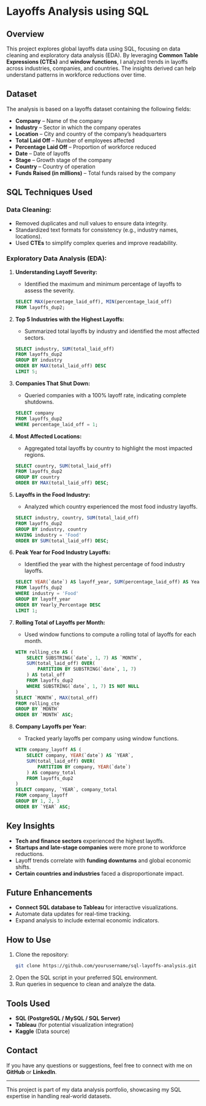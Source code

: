# Layoffs Analysis using SQL

## Overview
This project explores global layoffs data using SQL, focusing on data cleaning and exploratory data analysis (EDA). By leveraging **Common Table Expressions (CTEs)** and **window functions**, I analyzed trends in layoffs across industries, companies, and countries. The insights derived can help understand patterns in workforce reductions over time.

## Dataset
The analysis is based on a layoffs dataset containing the following fields:
- **Company** – Name of the company
- **Industry** – Sector in which the company operates
- **Location** – City and country of the company’s headquarters
- **Total Laid Off** – Number of employees affected
- **Percentage Laid Off** – Proportion of workforce reduced
- **Date** – Date of layoffs
- **Stage** – Growth stage of the company
- **Country** – Country of operation
- **Funds Raised (in millions)** – Total funds raised by the company

## SQL Techniques Used
### Data Cleaning:
- Removed duplicates and null values to ensure data integrity.
- Standardized text formats for consistency (e.g., industry names, locations).
- Used **CTEs** to simplify complex queries and improve readability.

### Exploratory Data Analysis (EDA):
1. **Understanding Layoff Severity:**
   - Identified the maximum and minimum percentage of layoffs to assess the severity.
   ```sql
   SELECT MAX(percentage_laid_off), MIN(percentage_laid_off)
   FROM layoffs_dup2;
   ```

2. **Top 5 Industries with the Highest Layoffs:**
   - Summarized total layoffs by industry and identified the most affected sectors.
   ```sql
   SELECT industry, SUM(total_laid_off)
   FROM layoffs_dup2
   GROUP BY industry
   ORDER BY MAX(total_laid_off) DESC
   LIMIT 5;
   ```

3. **Companies That Shut Down:**
   - Queried companies with a 100% layoff rate, indicating complete shutdowns.
   ```sql
   SELECT company
   FROM layoffs_dup2
   WHERE percentage_laid_off = 1;
   ```

4. **Most Affected Locations:**
   - Aggregated total layoffs by country to highlight the most impacted regions.
   ```sql
   SELECT country, SUM(total_laid_off)
   FROM layoffs_dup2
   GROUP BY country
   ORDER BY MAX(total_laid_off) DESC;
   ```

5. **Layoffs in the Food Industry:**
   - Analyzed which country experienced the most food industry layoffs.
   ```sql
   SELECT industry, country, SUM(total_laid_off)
   FROM layoffs_dup2
   GROUP BY industry, country
   HAVING industry = 'Food'
   ORDER BY SUM(total_laid_off) DESC;
   ```

6. **Peak Year for Food Industry Layoffs:**
   - Identified the year with the highest percentage of food industry layoffs.
   ```sql
   SELECT YEAR(`date`) AS layoff_year, SUM(percentage_laid_off) AS Yearly_Percentage
   FROM layoffs_dup2
   WHERE industry = 'Food'
   GROUP BY layoff_year
   ORDER BY Yearly_Percentage DESC
   LIMIT 1;
   ```

7. **Rolling Total of Layoffs per Month:**
   - Used window functions to compute a rolling total of layoffs for each month.
   ```sql
   WITH rolling_cte AS (
       SELECT SUBSTRING(`date`, 1, 7) AS `MONTH`,
       SUM(total_laid_off) OVER(
           PARTITION BY SUBSTRING(`date`, 1, 7)
       ) AS total_off
       FROM layoffs_dup2
       WHERE SUBSTRING(`date`, 1, 7) IS NOT NULL
   )
   SELECT `MONTH`, MAX(total_off)
   FROM rolling_cte
   GROUP BY `MONTH`
   ORDER BY `MONTH` ASC;
   ```

8. **Company Layoffs per Year:**
   - Tracked yearly layoffs per company using window functions.
   ```sql
   WITH company_layoff AS (
       SELECT company, YEAR(`date`) AS `YEAR`,
       SUM(total_laid_off) OVER(
           PARTITION BY company, YEAR(`date`)
       ) AS company_total
       FROM layoffs_dup2
   )
   SELECT company, `YEAR`, company_total
   FROM company_layoff
   GROUP BY 1, 2, 3
   ORDER BY `YEAR` ASC;
   ```

## Key Insights
- **Tech and finance sectors** experienced the highest layoffs.
- **Startups and late-stage companies** were more prone to workforce reductions.
- Layoff trends correlate with **funding downturns** and global economic shifts.
- **Certain countries and industries** faced a disproportionate impact.

## Future Enhancements
- **Connect SQL database to Tableau** for interactive visualizations.
- Automate data updates for real-time tracking.
- Expand analysis to include external economic indicators.

## How to Use
1. Clone the repository:
   ```bash
   git clone https://github.com/yourusername/sql-layoffs-analysis.git
   ```
2. Open the SQL script in your preferred SQL environment.
3. Run queries in sequence to clean and analyze the data.

## Tools Used
- **SQL (PostgreSQL / MySQL / SQL Server)**
- **Tableau** (for potential visualization integration)
- **Kaggle** (Data source)

## Contact
If you have any questions or suggestions, feel free to connect with me on **GitHub** or **LinkedIn**.

---
This project is part of my data analysis portfolio, showcasing my SQL expertise in handling real-world datasets.

